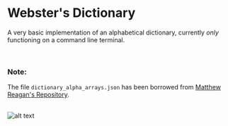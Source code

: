 # Webster's Dictionary
A very basic implementation of an alphabetical dictionary, currently _only_ functioning on a command line terminal.

<br/>

### **Note:**
The file `dictionary_alpha_arrays.json` has been borrowed from [Matthew Reagan's Repository](https://github.com/matthewreagan/WebstersEnglishDictionary).
<br/><br/>

![alt text](https://forthebadge.com/images/badges/60-percent-of-the-time-works-every-time.svg)
